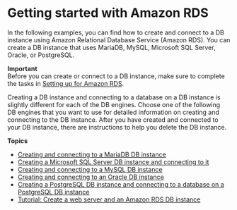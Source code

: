 # Getting started with Amazon RDS<a name="CHAP_GettingStarted"></a>

In the following examples, you can find how to create and connect to a DB instance using Amazon Relational Database Service \(Amazon RDS\)\. You can create a DB instance that uses MariaDB, MySQL, Microsoft SQL Server, Oracle, or PostgreSQL\.

**Important**  
Before you can create or connect to a DB instance, make sure to complete the tasks in [Setting up for Amazon RDS](CHAP_SettingUp.md)\.

Creating a DB instance and connecting to a database on a DB instance is slightly different for each of the DB engines\. Choose one of the following DB engines that you want to use for detailed information on creating and connecting to the DB instance\. After you have created and connected to your DB instance, there are instructions to help you delete the DB instance\.

**Topics**
+ [Creating and connecting to a MariaDB DB instance](CHAP_GettingStarted.CreatingConnecting.MariaDB.md)
+ [Creating a Microsoft SQL Server DB instance and connecting to it](CHAP_GettingStarted.CreatingConnecting.SQLServer.md)
+ [Creating and connecting to a MySQL DB instance](CHAP_GettingStarted.CreatingConnecting.MySQL.md)
+ [Creating and connecting to an Oracle DB instance](CHAP_GettingStarted.CreatingConnecting.Oracle.md)
+ [Creating a PostgreSQL DB instance and connecting to a database on a PostgreSQL DB instance](CHAP_GettingStarted.CreatingConnecting.PostgreSQL.md)
+ [Tutorial: Create a web server and an Amazon RDS DB instance](TUT_WebAppWithRDS.md)